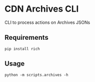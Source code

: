 # CDN Archives CLI

CLI to process actions on Archives JSONs

## Requirements

```shell
pip install rich
```

## Usage

```shell
python -m scripts.archives -h
```
